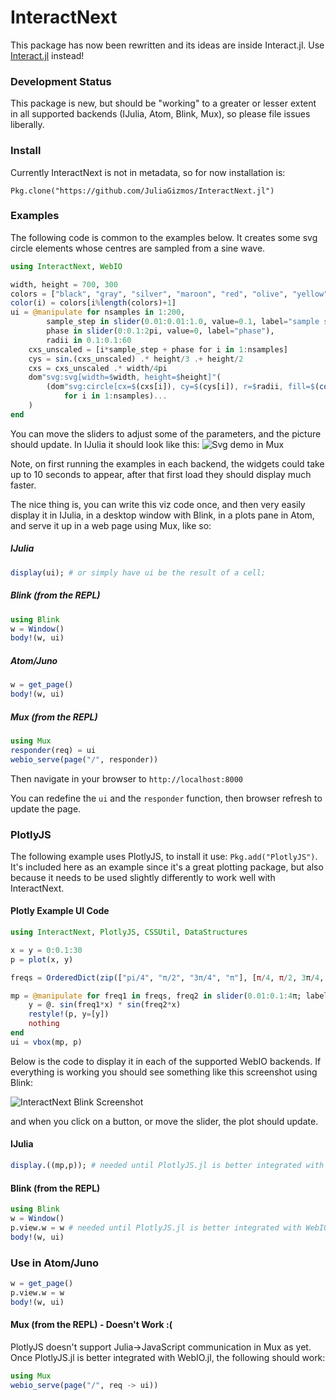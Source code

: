 # InteractNext

This package has now been rewritten and its ideas are inside Interact.jl. Use [Interact.jl](https://juliagizmos.github.io/Interact.jl/latest/) instead!

### Development Status

This package is new, but should be "working" to a greater or lesser extent in all supported backends (IJulia, Atom, Blink, Mux), so please file issues liberally.

### Install

Currently InteractNext is not in metadata, so for now installation is:
```
Pkg.clone("https://github.com/JuliaGizmos/InteractNext.jl")
```

### Examples

The following code is common to the examples below. It creates some svg circle elements
whose centres are sampled from a sine wave.

```julia
using InteractNext, WebIO

width, height = 700, 300
colors = ["black", "gray", "silver", "maroon", "red", "olive", "yellow", "green", "lime", "teal", "aqua", "navy", "blue", "purple", "fuchsia"]
color(i) = colors[i%length(colors)+1]
ui = @manipulate for nsamples in 1:200,
        sample_step in slider(0.01:0.01:1.0, value=0.1, label="sample step"),
        phase in slider(0:0.1:2pi, value=0, label="phase"),
        radii in 0.1:0.1:60
    cxs_unscaled = [i*sample_step + phase for i in 1:nsamples]
    cys = sin.(cxs_unscaled) .* height/3 .+ height/2
    cxs = cxs_unscaled .* width/4pi
    dom"svg:svg[width=$width, height=$height]"(
        (dom"svg:circle[cx=$(cxs[i]), cy=$(cys[i]), r=$radii, fill=$(color(i))]"()
            for i in 1:nsamples)...
    )
end
```
You can move the sliders
to adjust some of the parameters, and the picture should update. In IJulia it should look like this:
![Svg demo in Mux](docs/pics/svg_ijulia.png)

Note, on first running the examples in each backend, the widgets could take
up to 10 seconds to appear, after that first load they should display much
faster.

The nice thing is, you can write this viz code once, and then very
easily display it in IJulia, in a desktop window with Blink, in a plots pane
in Atom, and serve it up in a web page using Mux, like so:

##### IJulia
```julia
display(ui); # or simply have ui be the result of a cell;
```

##### Blink (from the REPL)

```julia
using Blink
w = Window()
body!(w, ui)
```

##### Atom/Juno

```julia
w = get_page()
body!(w, ui)
```

##### Mux (from the REPL)

```julia
using Mux
responder(req) = ui
webio_serve(page("/", responder))
```
Then navigate in your browser to `http://localhost:8000`

You can redefine the `ui` and the `responder` function, then browser refresh to update the page.

### PlotlyJS

The following example uses PlotlyJS, to install it use: `Pkg.add("PlotlyJS")`. It's included here as an example since it's a great plotting package, but also because it needs to be used slightly differently to work well with InteractNext.

#### Plotly Example UI Code

```julia
using InteractNext, PlotlyJS, CSSUtil, DataStructures

x = y = 0:0.1:30
p = plot(x, y)

freqs = OrderedDict(zip(["pi/4", "π/2", "3π/4", "π"], [π/4, π/2, 3π/4, π]))

mp = @manipulate for freq1 in freqs, freq2 in slider(0.01:0.1:4π; label="freq2")
    y = @. sin(freq1*x) * sin(freq2*x)
    restyle!(p, y=[y])
    nothing
end
ui = vbox(mp, p)
```

Below is the code to display it in each of the supported WebIO backends. If
everything is working you should see something like this screenshot using Blink:

![InteractNext Blink Screenshot](docs/pics/blink_plotly.png)

and when you click on a button, or move the slider, the plot should update.

#### IJulia
```julia
display.((mp,p)); # needed until PlotlyJS.jl is better integrated with WebIO.jl
```

#### Blink (from the REPL)

```julia
using Blink
w = Window()
p.view.w = w # needed until PlotlyJS.jl is better integrated with WebIO.jl
body!(w, ui)
```

### Use in Atom/Juno

```julia
w = get_page()
p.view.w = w
body!(w, ui)
```

#### Mux (from the REPL) - Doesn't Work :(

PlotlyJS doesn't support Julia->JavaScript communication in Mux as yet. Once PlotlyJS.jl is better integrated
with WebIO.jl, the following should work:

```julia
using Mux
webio_serve(page("/", req -> ui))
```

